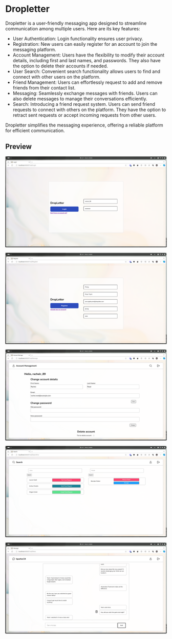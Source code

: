 # Dropletter

Dropletter is a user-friendly messaging app designed to streamline communication among multiple users. Here are its key features:

- User Authentication: Login functionality ensures user privacy.
- Registration: New users can easily register for an account to join the messaging platform.
- Account Management: Users have the flexibility to modify their account details, including first and last names, and passwords. They also have the option to delete their accounts if needed.
- User Search: Convenient search functionality allows users to find and connect with other users on the platform.
- Friend Management: Users can effortlessly request to add and remove friends from their contact list.
- Messaging: Seamlessly exchange messages with friends. Users can also delete messages to manage their conversations efficiently.
- Search: Introducing a friend request system. Users can send friend requests to connect with others on the platform. They have the option to retract sent requests or accept incoming requests from other users.

Dropletter simplifies the messaging experience, offering a reliable platform for efficient communication.

## Preview

![Login](./demo/login.png)

![Register](./demo/register.png)

![Account](./demo/account.png)

![Search](./demo/search.png)

![Messaging](./demo/message.png)
